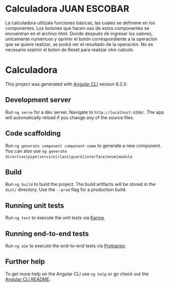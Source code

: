# Calculadora JUAN ESCOBAR 

La calculadora utilizala funciones básicas, las cuales se definene en los componentes. 
Los botones que hacen uso de estos componentes se encuentran en el archivo html. 
Donde después de ingresar los valores, unicamente numéricos y oprimir el botón correspondiente a la operación que se quiere realizar, se podrá ver el resultado de la operación. 
No es necesario orpimir el boton de Reset para realizar otro calculo.









# Calculadora

This project was generated with [Angular CLI](https://github.com/angular/angular-cli) version 8.2.0.

## Development server

Run `ng serve` for a dev server. Navigate to `http://localhost:4200/`. The app will automatically reload if you change any of the source files.

## Code scaffolding

Run `ng generate component component-name` to generate a new component. You can also use `ng generate directive|pipe|service|class|guard|interface|enum|module`.

## Build

Run `ng build` to build the project. The build artifacts will be stored in the `dist/` directory. Use the `--prod` flag for a production build.

## Running unit tests

Run `ng test` to execute the unit tests via [Karma](https://karma-runner.github.io).

## Running end-to-end tests

Run `ng e2e` to execute the end-to-end tests via [Protractor](http://www.protractortest.org/).

## Further help

To get more help on the Angular CLI use `ng help` or go check out the [Angular CLI README](https://github.com/angular/angular-cli/blob/master/README.md).
